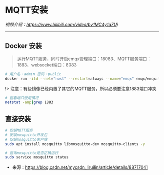 # MQTT安装

*视频介绍：https://www.bilibili.com/video/bv1MC4y1a7Uj*

---

## Docker 安装
> 运行MQTT服务，同时开启emqx管理端口：18083、MQTT服务端口：1883、websocket端口：8083

```bash
# 用户名：admin 密码：public
docker run -itd --net="host" --restart=always --name="emqx" emqx/emqx:latest
```

!> 注意：有些镜像已经内置了其它的MQTT服务，所以必须要注意1883端口冲突

```bash
# 查看端口使用情况
netstat -anp|grep 1883
```

## 直接安装

```bash
# 安装MQTT服务
# 安装mosquitto开发包
# 安装mosquitto客户端
sudo apt install mosquitto libmosquitto-dev mosquitto-clients -y

# 查询mosquitto是否正确运行
sudo service mosquitto status
```

- 来源：https://blog.csdn.net/mycsdn_liruilin/article/details/88717041